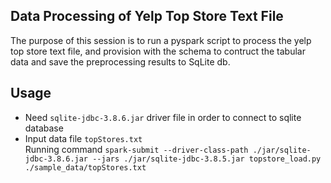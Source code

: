 ## Data Processing of Yelp Top Store Text File

The purpose of this session is to run a pyspark script to process the yelp top store text file, and provision with the schema to contruct the tabular data 
and save the preprocessing results to SqLite db. 


## Usage
* Need `sqlite-jdbc-3.8.6.jar` driver file in order to connect to sqlite database
* Input data file `topStores.txt`  
Running command `spark-submit --driver-class-path ./jar/sqlite-jdbc-3.8.6.jar --jars ./jar/sqlite-jdbc-3.8.5.jar topstore_load.py ./sample_data/topStores.txt`

